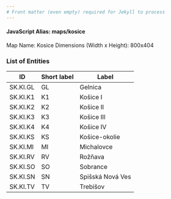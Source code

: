 ```yaml
---
# Front matter (even empty) required for Jekyll to process
---
```


#### JavaScript Alias: maps/kosice

Map Name: Kosice
Dimensions (Width x Height): 800x404





### List of Entities

ID | Short label | Label
---|---|---|
SK.KI.GL|GL|Gelnica
SK.KI.K1|K1|Košice I
SK.KI.K2|K2|Košice II
SK.KI.K3|K3|Košice III
SK.KI.K4|K4|Košice IV
SK.KI.KS|KS|Košice-okolie
SK.KI.MI|MI|Michalovce
SK.KI.RV|RV|Rožňava
SK.KI.SO|SO|Sobrance
SK.KI.SN|SN|Spišská Nová Ves
SK.KI.TV|TV|Trebišov

